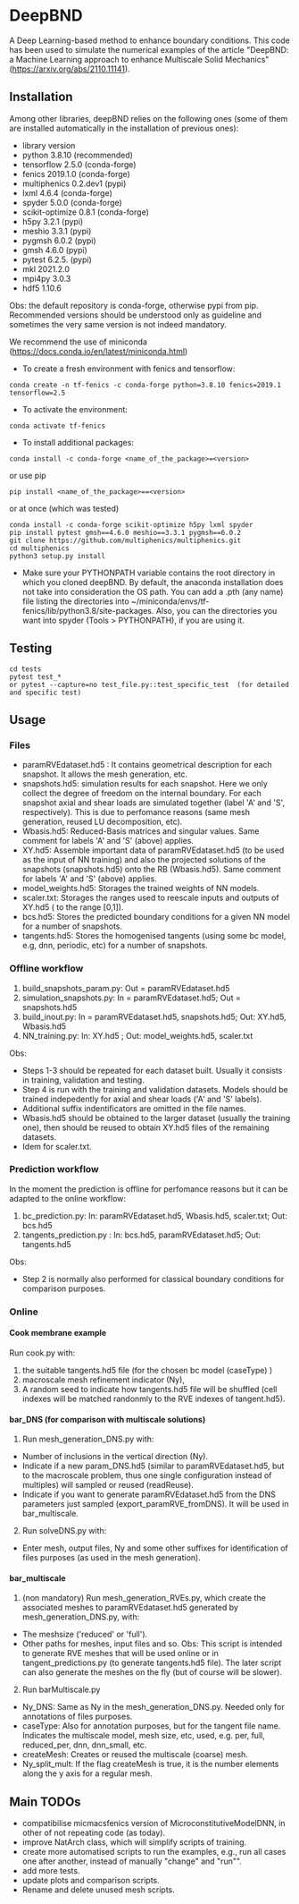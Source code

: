 # DeepBND
A Deep Learning-based method to enhance boundary conditions. This code has been used to simulate the numerical examples of the article "DeepBND: a Machine Learning approach to enhance Multiscale Solid Mechanics" (https://arxiv.org/abs/2110.11141).

## Installation 

Among other libraries, deepBND relies on the following ones (some of them are installed automatically in the installation of previous ones):

- library          version  
- python 		   3.8.10 (recommended) 
- tensorflow       2.5.0 (conda-forge)
- fenics           2019.1.0   (conda-forge)
- multiphenics     0.2.dev1  (pypi)
- lxml             4.6.4  (conda-forge)
- spyder           5.0.0  (conda-forge)
- scikit-optimize  0.8.1  (conda-forge)
- h5py             3.2.1  (pypi)   
- meshio           3.3.1  (pypi)
- pygmsh           6.0.2  (pypi)
- gmsh             4.6.0   (pypi)
- pytest 		   6.2.5.  (pypi)
- mkl              2021.2.0 
- mpi4py           3.0.3 
- hdf5             1.10.6 

Obs: the default repository is conda-forge, otherwise pypi from pip. Recommended versions should be understood only as guideline and sometimes the very same version is not indeed mandatory. 


We recommend the use of miniconda (https://docs.conda.io/en/latest/miniconda.html)

- To create a fresh environment with fenics and tensorflow:
```
conda create -n tf-fenics -c conda-forge python=3.8.10 fenics=2019.1 tensorflow=2.5
```

- To activate the environment:
```
conda activate tf-fenics
```

- To install additional packages:
```
conda install -c conda-forge <name_of_the_package>=<version>
```
or use pip
```
pip install <name_of_the_package>==<version>
```

or at once (which was tested)

```
conda install -c conda-forge scikit-optimize h5py lxml spyder
pip install pytest gmsh==4.6.0 meshio==3.3.1 pygmsh==6.0.2
git clone https://github.com/multiphenics/multiphenics.git
cd multiphenics
python3 setup.py install
```

- Make sure your PYTHONPATH variable contains the root directory in which you cloned deepBND. By default, the anaconda installation does not take into consideration the 
OS path. You can add a .pth (any name) file listing the directories into ~/miniconda/envs/tf-fenics/lib/python3.8/site-packages. Also, you can the directories you want 
into spyder (Tools > PYTHONPATH), if you are using it.  

## Testing 
```
cd tests
pytest test_*    
or pytest --capture=no test_file.py::test_specific_test  (for detailed and specific test)      
```

## Usage

### Files
- paramRVEdataset.hd5 : It contains geometrical description for each snapshot. It allows the mesh generation, etc.  
- snapshots.hd5: simulation results for each snapshot. Here we only collect the degree of freedom on the internal boundary. For each snapshot axial and shear loads are simulated together (label 'A' and 'S', respectively). This is due to perfomance reasons (same mesh generation, reused LU decomposition, etc). 
- Wbasis.hd5: Reduced-Basis matrices and singular values. Same comment for labels 'A' and 'S' (above) applies.  
- XY.hd5: Assemble important data of paramRVEdataset.hd5 (to be used as the input of NN training) and also the projected solutions of the snapshots (snapshots.hd5) onto the RB (Wbasis.hd5). Same comment for labels 'A' and 'S' (above) applies.
- model_weights.hd5: Storages the trained weights of NN models. 
- scaler.txt: Storages the ranges used to reescale inputs and outputs of XY.hd5 ( to the range [0,1]). 
- bcs.hd5: Stores the predicted boundary conditions for a given NN model for a number of snapshots. 
- tangents.hd5: Stores the homogenised tangents (using some bc model, e.g, dnn, periodic, etc) for a number of snapshots.   

### Offline workflow

1. build_snapshots_param.py: Out = paramRVEdataset.hd5
2. simulation_snapshots.py: In = paramRVEdataset.hd5; Out = snapshots.hd5
3. build_inout.py: In = paramRVEdataset.hd5, snapshots.hd5; Out: XY.hd5, Wbasis.hd5
4. NN_training.py: In: XY.hd5 ; Out: model_weights.hd5, scaler.txt

Obs:
- Steps 1-3 should be repeated for each dataset built. Usually it consists in training, validation and testing.
- Step 4 is run with the training and validation datasets. Models should be trained indepedently for axial and shear loads ('A' and 'S' labels). 
- Additional suffix indentificators are omitted in the file names.
- Wbasis.hd5 should be obtained to the larger dataset (usually the training one), then should be reused to obtain XY.hd5 files of the remaining datasets. 
- Idem for scaler.txt.

### Prediction workflow

In the moment the prediction is offline for perfomance reasons but it can be adapted to the online workflow:

1. bc_prediction.py: In: paramRVEdataset.hd5, Wbasis.hd5, scaler.txt; Out: bcs.hd5
2. tangents_prediction.py : In: bcs.hd5, paramRVEdataset.hd5; Out: tangents.hd5

Obs:
- Step 2 is normally also performed for classical boundary conditions for comparison purposes.

### Online

#### Cook membrane example
Run cook.py with:
1. the suitable tangents.hd5 file (for the chosen bc model (caseType) ) 
2. macroscale mesh refinement indicator (Ny), 
3. A random seed to indicate how tangents.hd5 file will be shuffled (cell indexes will be matched randonmly to the RVE indexes of tangent.hd5).

#### bar_DNS (for comparison with multiscale solutions) 
1. Run mesh_generation_DNS.py with:
- Number of inclusions in the vertical direction (Ny).
- Indicate if a new param_DNS.hd5 (similar to paramRVEdataset.hd5, but to the macroscale problem, thus one single configuration instead of multiples) will sampled or reused (readReuse).
- Indicate if you want to generate paramRVEdataset.hd5 from the DNS parameters just sampled (export_paramRVE_fromDNS). It will be used in bar_multiscale. 

2. Run solveDNS.py with: 
- Enter mesh, output files, Ny and some other suffixes for identification of files purposes (as used in the mesh generation). 


#### bar_multiscale
1. (non mandatory) Run mesh_generation_RVEs.py, which create the associated meshes to paramRVEdataset.hd5 generated by mesh_generation_DNS.py, with:
- The meshsize ('reduced' or 'full').
- Other paths for meshes, input files and so. 
Obs: This script is intended to generate RVE meshes that will be used online or in tangent_predictions.py (to generate tangents.hd5 file). The later script can also generate the meshes on the fly (but of course will be slower). 

2. Run barMultiscale.py 
-  Ny_DNS: Same as Ny in the mesh_generation_DNS.py. Needed only for annotations of files purposes.  
-  caseType: Also for annotation purposes, but for the tangent file name. Indicates the multiscale model, mesh size, etc, used, e.g. per, full, reduced_per, dnn, dnn_small, etc. 
-  createMesh: Creates or reused the multiscale (coarse) mesh.
-  Ny_split_mult: If the flag createMesh is true, it is the number elements along the y axis for a regular mesh. 

## Main TODOs

- compatibilise micmacsfenics version of MicroconstitutiveModelDNN, in other of not repeating code (as today).
- improve NatArch class, which will simplify scripts of training. 
- create more automatised scripts to run the examples, e.g., run all cases one after another, instead of manually "change" and "run"".
- add more tests.
- update plots and comparison scripts.
- Rename and delete unused mesh scripts. 



